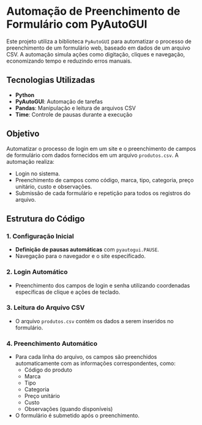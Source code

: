 # Automação de Preenchimento de Formulário com PyAutoGUI

Este projeto utiliza a biblioteca `PyAutoGUI` para automatizar o processo de preenchimento de um formulário web, baseado em dados de um arquivo CSV. A automação simula ações como digitação, cliques e navegação, economizando tempo e reduzindo erros manuais.

## Tecnologias Utilizadas

- **Python**
- **PyAutoGUI**: Automação de tarefas
- **Pandas**: Manipulação e leitura de arquivos CSV
- **Time**: Controle de pausas durante a execução

## Objetivo

Automatizar o processo de login em um site e o preenchimento de campos de formulário com dados fornecidos em um arquivo `produtos.csv`. A automação realiza:
- Login no sistema.
- Preenchimento de campos como código, marca, tipo, categoria, preço unitário, custo e observações.
- Submissão de cada formulário e repetição para todos os registros do arquivo.

## Estrutura do Código

### 1. Configuração Inicial
- **Definição de pausas automáticas** com `pyautogui.PAUSE`.
- Navegação para o navegador e o site especificado.

### 2. Login Automático
- Preenchimento dos campos de login e senha utilizando coordenadas específicas de clique e ações de teclado.

### 3. Leitura do Arquivo CSV
- O arquivo `produtos.csv` contém os dados a serem inseridos no formulário.

### 4. Preenchimento Automático
- Para cada linha do arquivo, os campos são preenchidos automaticamente com as informações correspondentes, como:
  - Código do produto
  - Marca
  - Tipo
  - Categoria
  - Preço unitário
  - Custo
  - Observações (quando disponíveis)
- O formulário é submetido após o preenchimento.
